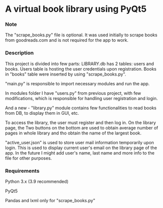 # A virtual book library using PyQt5

### Note 
The "scrape_books.py" file is optional.
It was used initially to scrape books from goodreads.com and is not required for the app to work.

### Description
This project is divided into few parts:
LIBRARY.db has 2 tables: users and books.
Users table is hosting the user credentials upon registration.
Books in "books" table were inserted by using "scrape_books.py".

"main.py" is responsible to import necessary modules and run the app.

In modules folder I have "users.py" from previous project, with few modifications, which is responsible
for handling user registration and login.

And a new - "library.py" module contains few functionalities to read books from DB, to display them in GUI,
etc.

To access the library, the user must register and then log in.
On the library page, the Two buttons on the bottom are used to obtain average number of pages in whole library
and tho obtain the name of the largest book.

"active_user.json" is used to store user mail information temporarily upon login.
This is used to display current user's email on the library page of the app.
In the future I might add user's name, last name and more info to the file for other purposes.

### Requirements
Python 3.x (3.9 recommended)

PyQt5

Pandas and lxml only for "scrape_books.py"
